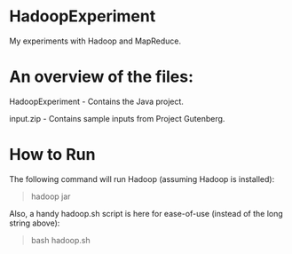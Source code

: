 HadoopExperiment
================

My experiments with Hadoop and MapReduce.

<h1 id="overview">An overview of the files:</h2>
HadoopExperiment - Contains the Java project.

input.zip - Contains sample inputs from Project Gutenberg.

<h1 id="commands">How to Run</h2>
The following command will run Hadoop (assuming Hadoop is installed):

> hadoop jar <jar-file-location> <driver-class-location> <input-directory-location> <output-directory-location>

Also, a handy hadoop.sh script is here for ease-of-use (instead of the long string above):

> bash hadoop.sh
